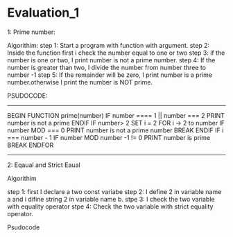 # Evaluation_1

1: Prime number: 

Algorithim: 
step 1: Start a program with function with argument. 
step 2: Inside the function first i check the number equal to one or two 
step 3: if the number is one or two, I print number is not a prime number. 
step 4: If the number is greater than two, I divide the number from number three to number -1
step 5: If the remainder will be zero, I print number is a prime number.otherwise I print the number is NOT prime. 

PSUDOCODE: 
* * *

BEGIN
FUNCTION prime(number)
IF number ==== 1 || number === 2
PRINT number is not a prime
ENDIF
IF number> 2
SET i = 2
FOR i -> 2 to number
IF number MOD === 0
PRINT number is not a prime number
BREAK
ENDIF
IF i === number - 1
IF number MOD number -1 != 0
PRINT number is prime
BREAK
ENDFOR

* * *

2: Eqaual and Strict Eaual

Algorithim

step 1: first I declare a two const variabe
step 2: I define 2 in variable name a and i difine string 2 in variable name b. 
stpe 3: I check the two variable with equality operator
stpe 4: Check the two variable with strict equality operator. 


Psudocode
